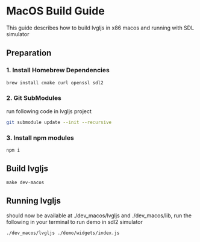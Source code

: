 # MacOS Build Guide

This guide describes how to build lvgljs in x86 macos and running with SDL simulator

## Preparation

### 1. Install Homebrew Dependencies
```bash
brew install cmake curl openssl sdl2
```

### 2. Git SubModules
run following code in lvgljs project
```bash
git submodule update --init --recursive
```

### 3. Install npm modules
```
npm i
```

## Build lvgljs
```
make dev-macos
```

## Running lvgljs
should now be available at ./dev_macos/lvgljs and ./dev_macos/lib, run the following in your terminal to run demo in sdl2 simulator

```bash
./dev_macos/lvgljs ./demo/widgets/index.js
```

